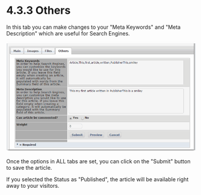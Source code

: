 # 4.3.3 Others

In this tab you can make changes to your "Meta Keywords" and "Meta Description" which are useful for Search Engines.

![](../assets/others1.png)

Once the options in ALL tabs are set, you can click on the "Submit" button to save the article. 

If you selected the Status as "Published", the article will be available right away to your visitors.